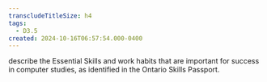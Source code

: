 ```yaml
---
transcludeTitleSize: h4
tags:
  - D3.5
created: 2024-10-16T06:57:54.000-0400
---
```

describe the Essential Skills and work habits that are important for success in computer studies, as identified in the Ontario Skills Passport.